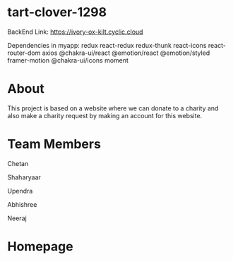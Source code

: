 # tart-clover-1298

BackEnd Link:
https://ivory-ox-kilt.cyclic.cloud

Dependencies in myapp:
redux 
react-redux 
redux-thunk 
react-icons 
react-router-dom
axios
@chakra-ui/react @emotion/react @emotion/styled framer-motion
 @chakra-ui/icons
 moment

# About
This project is based on a website where we can donate to a charity and also make a charity request by making an account for this website.

# Team Members

Chetan

Shaharyaar

Upendra

Abhishree

Neeraj

# Homepage
